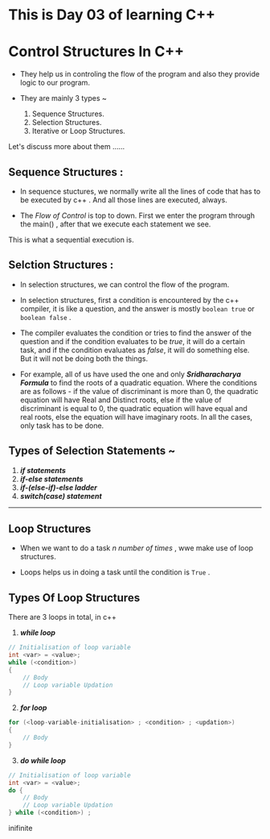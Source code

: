 # This is Day 03 of learning C++

# Control Structures In C++
- They help us in controling the flow of the program and also they provide logic to our program.

- They are mainly 3 types ~
    01. Sequence Structures.
    02. Selection Structures.
    03. Iterative or Loop Structures.

Let's discuss more about them ......

## Sequence Structures :
- In sequence stuctures, we normally write all the lines of code that has to be executed by c++ . And all those lines are executed, always.

- The *Flow of Control* is top to down. First we enter the program through the main() , after that we execute each statement we see.

This is what a sequential execution is.

## Selction Structures :
- In selection structures, we can control the flow of the program. 

- In selection structures, first a condition is encountered by the c++ compiler, it is like a question, and the answer is mostly `boolean true` or `boolean false` .

- The compiler evaluates the condition or tries to find the answer of the question and if the condition evaluates to be *true*, it will do a certain task, and if the condition evaluates as *false*, it will do something else. But it will not be doing both the things.

- For example, all of us have used the one and only ***Sridharacharya Formula*** to find the roots of a quadratic equation. Where the conditions are as follows - if the value of discriminant is more than 0, the quadratic equation will have Real and Distinct roots, else if the value of discriminant is equal to 0, the quadratic equation will have equal and real roots, else the equation will have imaginary roots. In all the cases, only task has to be done.

## Types of Selection Statements ~
01. ***if statements***
02. ***if-else statements***
03. ***if-(else-if)-else ladder***
04. ***switch(case) statement***

---

## Loop Structures
- When we want to do a task *n number of times* , wwe make use of loop structures.

- Loops helps us in doing a task until the condition is `True` .

## Types Of Loop Structures
There are 3 loops in total, in c++
01. ***while loop***
```c++
// Initialisation of loop variable
int <var> = <value>;
while (<condition>)
{
    // Body
    // Loop variable Updation
}
```

02. ***for loop***
```c++
for (<loop-variable-initialisation> ; <condition> ; <updation>)
{
    // Body
}
```

03. ***do while loop***
```c++
// Initialisation of loop variable
int <var> = <value>;
do {
    // Body
    // Loop variable Updation
} while (<condition>) ;
```


inifinite
